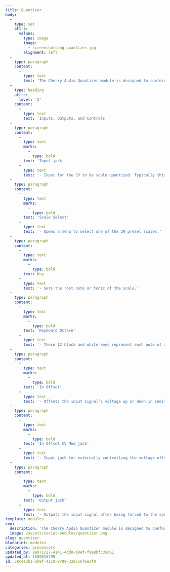 ```yaml
---
title: Quantizer
body:
  -
    type: set
    attrs:
      values:
        type: image
        image:
          - screenshots/ug_quantizer.jpg
        alignment: left
  -
    type: paragraph
    content:
      -
        type: text
        text: 'The Cherry Audio Quantizer module is designed to conform a control voltage input signal to a specific key and scale, or a user-defined set of notes. There are 29 preset scales available and custom scales can easily be created by manually toggling individual notes on or off using the virtual "keyboard." Pitches are tracked and quantized according to the standard 1V/octave scaling.'
  -
    type: heading
    attrs:
      level: '2'
    content:
      -
        type: text
        text: 'Inputs, Outputs, and Controls'
  -
    type: paragraph
    content:
      -
        type: text
        marks:
          -
            type: bold
        text: 'Input jack'
      -
        type: text
        text: '- Input for the CV to be scale quantized. Typically this will originate from the CV output of a module such as the Arpeggiator, Eight Step Sequencer, or I/O Panel *Pitch CV Out*.'
  -
    type: paragraph
    content:
      -
        type: text
        marks:
          -
            type: bold
        text: 'Scale Select'
      -
        type: text
        text: '- Opens a menu to select one of the 29 preset scales.'
  -
    type: paragraph
    content:
      -
        type: text
        marks:
          -
            type: bold
        text: Key
      -
        type: text
        text: '- Sets the root note or tonic of the scale.'
  -
    type: paragraph
    content:
      -
        type: text
        marks:
          -
            type: bold
        text: 'Keyboard Octave'
      -
        type: text
        text: '- These 12 black and white keys represent each note of an octave in a standard piano keyboard arrangement. The notes included in the selected scale are illuminated in red and can be toggled on and off to create custom scales by clicking on the buttons.'
  -
    type: paragraph
    content:
      -
        type: text
        marks:
          -
            type: bold
        text: 'In Offset'
      -
        type: text
        text: '- Offsets the input signal’s voltage up or down in semitone increments by up to two octaves.'
  -
    type: paragraph
    content:
      -
        type: text
        marks:
          -
            type: bold
        text: 'In Offset CV Mod jack'
      -
        type: text
        text: '- Input jack for externally controlling the voltage offset of the input signal. Patching *Pitch CV Out* from the I/O panel allows pitch transposition of the input signal in semitones via a keyboard or other CV source.'
  -
    type: paragraph
    content:
      -
        type: text
        marks:
          -
            type: bold
        text: 'Output jack'
      -
        type: text
        text: '- Outputs the input signal after being forced to the specified key and scale.'
template: modules
seo:
  description: 'The Cherry Audio Quantizer module is designed to conform a control voltage input signal to a specific key and scale, or a user-defined set of notes.'
  image: /assets/social-modules/quantizer.png
slug: quantizer
blueprint: modules
categories: processors
updated_by: 8e971c27-4141-4dd8-b8ef-f0a8bfc35d61
updated_at: 1589818799
id: 38cea3b1-2b9f-4219-8789-32ec56f6e2f0
---
```

